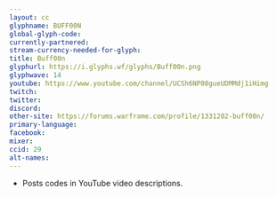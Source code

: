 ```yaml
---
layout: cc
glyphname: BUFF00N
global-glyph-code: 
currently-partnered: 
stream-currency-needed-for-glyph: 
title: Buff00n
glyphurl: https://i.glyphs.wf/glyphs/Buff00n.png
glyphwave: 14
youtube: https://www.youtube.com/channel/UCSh6NP08gueUDMMdj1iHimg
twitch: 
twitter: 
discord: 
other-site: https://forums.warframe.com/profile/1331202-buff00n/
primary-language: 
facebook: 
mixer: 
ccid: 29
alt-names: 
---
```

* Posts codes in YouTube video descriptions.
